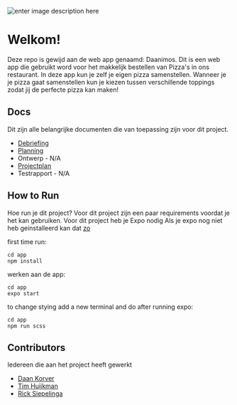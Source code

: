 ![enter image description here](https://i.imgur.com/ggqYoIW.png)

# Welkom!
Deze repo is gewijd aan de web app genaamd: Daanimos. Dit is een web app die gebruikt word voor het makkelijk bestellen van Pizza's in ons restaurant. In deze app kun je zelf je eigen pizza samenstellen. Wanneer je je pizza gaat samenstellen kun je kiezen tussen verschillende toppings zodat jij de perfecte pizza kan maken!

## Docs

Dit zijn alle belangrijke documenten die van toepassing zijn voor dit project.
 - [Debriefing](https://mediacollegeamsterdam.sharepoint.com/:w:/t/Daanimos/Ed6FdwW8JjNJrtoNUc0mq8IBUFQ-FkdYjtbzBihn2sgesg?e=6Cg3Dt)
 - [Planning](https://mediacollegeamsterdam.sharepoint.com/:x:/t/Daanimos/EQIHeZmHmEBKpXIjUwQflJMBXgxmv6TuuTkIFA3NyqMBjQ?e=Dhb7Nz)
 - Ontwerp - N/A
 - [Projectplan](https://mediacollegeamsterdam.sharepoint.com/:w:/t/Daanimos/EWyR4hgImXVNi-jp8ZZnIpUBwgmxGI55OKbV2pcU3Cbf5A?e=rsSGQM)
 - Testrapport - N/A

## How to Run

Hoe run je dit project? Voor dit project zijn een paar requirements voordat je het kan gebruiken.
 Voor dit project heb je Expo nodig
 Als je expo nog niet heb geinstalleerd kan dat [zo](https://docs.expo.io/versions/latest/get-started/installation/)

first time run:

    cd app
    npm install

werken aan de app:

    cd app
    expo start
    
to change stying add a new terminal and do after running expo:

    cd app
    npm run scss

## Contributors
Iedereen die aan het project heeft gewerkt

 - [Daan Korver](http://www.daankorver.com/)
 - [Tim Huijkman](http://www.timhuijkman.nl/)
 - [Rick Siepelinga](http://24585.hosts1.ma-cloud.nl/bewijzenmap/periode2.1/PMW/Blog/public/)
